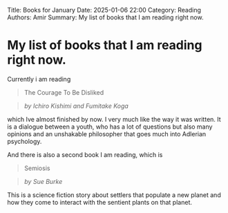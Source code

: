 Title: Books for January
Date: 2025-01-06 22:00
Category: Reading
Authors: Amir 
Summary: My list of books that I am reading right now.

# My list of books that I am reading right now.

Currently i am reading

> The Courage To Be Disliked 

> *by Ichiro Kishimi and Fumitake Koga*

which Ive almost finished by now. I very much like the way it was written. It is a dialogue between a youth, who has a lot of questions but also many opinions and an unshakable philosopher that goes much into Adlerian psychology.

And there is also a second book I am reading, which is

> Semiosis

> *by Sue Burke*

This is a science fiction story about settlers that populate a new planet and how they come to interact with the sentient plants on that planet.

